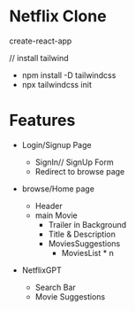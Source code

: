 # Netflix Clone

create-react-app 

// install tailwind
- npm install -D tailwindcss
- npx tailwindcss init



# Features
- Login/Signup Page
    - SignIn// SignUp Form
    - Redirect to browse page
- browse/Home page
    - Header
    - main Movie
        - Trailer in Background
        - Title & Description
        - MoviesSuggestions
            - MoviesList * n

- NetflixGPT
    - Search Bar
    - Movie Suggestions


